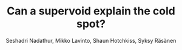 ---
number: "12"
title: "Can a supervoid explain the cold spot?"
arxiv_link: "https://arxiv.org/abs/1408.4720"
arxiv_id: "1408.4720"
author: "Seshadri Nadathur, Mikko Lavinto, Shaun Hotchkiss, Syksy R&auml;s&auml;nen"
reviewed: True
journal: "Phys. Rev. D, 90, 103510 (2014)"
---